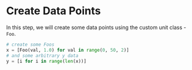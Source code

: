 # Create Data Points

In this step, we will create some data points using the custom unit class - `Foo`.

```python
# create some Foos
x = [Foo(val, 1.0) for val in range(0, 50, 2)]
# and some arbitrary y data
y = [i for i in range(len(x))]
```
